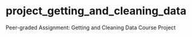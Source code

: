 # project_getting_and_cleaning_data
Peer-graded Assignment: Getting and Cleaning Data Course Project
